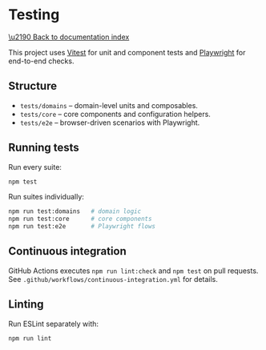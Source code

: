 # Testing

[\u2190 Back to documentation index](README.md)

This project uses [Vitest](https://vitest.dev) for unit and component tests and [Playwright](https://playwright.dev) for end-to-end checks.

## Structure

- `tests/domains` – domain-level units and composables.
- `tests/core` – core components and configuration helpers.
- `tests/e2e` – browser-driven scenarios with Playwright.

## Running tests

Run every suite:

```sh
npm test
```

Run suites individually:

```sh
npm run test:domains   # domain logic
npm run test:core      # core components
npm run test:e2e       # Playwright flows
```

## Continuous integration

GitHub Actions executes `npm run lint:check` and `npm test` on pull requests. See `.github/workflows/continuous-integration.yml` for details.

## Linting

Run ESLint separately with:

```sh
npm run lint
```
